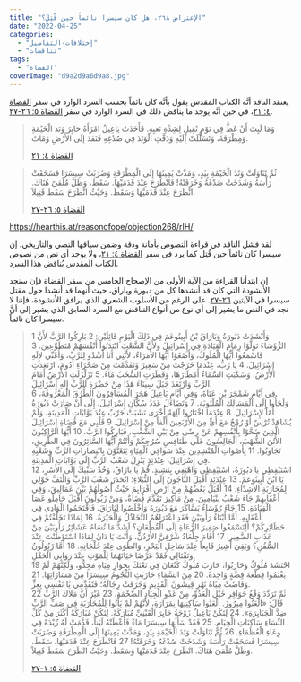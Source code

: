 ```yaml
---
title: "الإعتراض ٢٦٨، هل كان سيسرا نائماً حين قُتِلَ؟"
date: "2022-04-25"
categories: 
  - "إختلافات-التفاصيل"
  - "تناقضات"
tags: 
  - "القضاة"
coverImage: "d9a2d9a6d9a8.jpg"
---
```


يعتقد الناقد أنَّه الكتاب المقدس يقول بأنَّه كان نائماً بحسب السرد الوارد في سفر [القضاة ٤: ٢١](https://my.bible.com/bible/101/JDG.4.21)، في حين أنَّه يوجد ما يناقض ذلك في السرد الوارد في سفر [القضاة ٥: ٢٦-٢٧](https://my.bible.com/bible/101/JDG.5.26-27).

> وَمَا لَبِثَ أَنْ غَطَّ فِي نَوْمٍ ثَقِيلٍ لِشِدَّةِ تَعَبِهِ. فَأَخَذَتْ يَاعِيلُ امْرَأَةُ حَابِرَ وَتَدَ الْخَيْمَةِ وَمِطْرَقَةً، وَتَسَلَّلَتْ إِلَيْهِ وَدَقَّتِ الْوَتَدَ فِي صُدْغِهِ فَنَفَذَ إِلَى الأَرْضِ وَمَاتَ.
> 
> [القضاة ٤: ٢١](https://my.bible.com/bible/101/JDG.4.21)

> ثُمَّ تَنَاوَلَتْ وَتَدَ الْخَيْمَةِ بِيَدٍ، وَمَدَّتْ يَمِينَهَا إِلَى الْمِطْرَقَةِ وَضَرَبَتْ سِيسَرَا فَسَحَقَتْ رَأْسَهُ وَشَدَخَتْ صُدْغَهُ وَخَرَقَتْهُ! فَانْطَرَحَ عِنْدَ قَدَمَيْهَا. سَقَطَ، وَظَلَّ مُلْقىً هُنَاكَ. انْطَرَحَ عِنْدَ قَدَمَيْهَا وَسَقَطَ. وَحَيْثُ انْطَرَحَ سَقَطَ قَتِيلاً.
> 
> [القضاة ٥: ٢٦-٢٧](https://my.bible.com/bible/101/JDG.5.26-27)

https://hearthis.at/reasonofope/objection268/rIH/

لقد فشل الناقد في قراءة النصوص بأمانة ودقة وضمن سياقها النصي والتاريخي. إن سيسرا كان نائماً حين قُتِل كما يرد في سفر [القضاة ٤: ٢١](https://my.bible.com/bible/101/JDG.4.21)، ولا يوجد أي نص من نصوص الكتاب المقدس يُناقض هذا السرد.

إن ابتدأنا القراءة من الآية الأولى من الإصحاح الخامس من سفر القضاة فإن سنجد الأنشودة التي كان قد أنشدها كل من دبورة وباراق، حيث أنهما قد أنشدا حول مقتل سيسرا في الآيتين [٢٦-٢٧](https://my.bible.com/bible/101/JDG.5.26-27). على الرغم من الأسلوب الشعري الذي يرافق الأنشودة، فإننا لا نجد في النص ما يشير إلى أي نوع من أنواع التناقض مع السرد السابق الذي يشير إلى أنَّ سيسرا كان نائماً.

> 1 وَأَنْشَدَتْ دَبُورَةُ وَبَارَاقُ بْنُ أَبِينُوعَمَ فِي ذَلِكَ الْيَوْمِ قَائِلَيْنِ: 2 بَارِكُوا الرَّبَّ لأَنَّ الرُّؤَسَاءَ تَوَلَّوْا زِمَامَ الْقِيَادَةِ فِي إِسْرَائِيلَ وَلأَنَّ الشَّعْبَ انْتَدَبُوا أَنْفُسَهُمْ مُتَطَوِّعِينَ. 3 فَاسْمَعُوا أَيُّهَا الْمُلُوكُ، وَأَصْغَوْا أَيُّهَا الأُمَرَاءُ، لأَنَّنِي أَنَا أَشْدُو لِلرَّبِّ، وَأُغَنِّي لإِلَهِ إِسْرَائِيلَ. 4 يَا رَبُّ، عِنْدَمَا خَرَجْتَ مِنْ سَعِيرَ وَتَقَدَّمْتَ مِنْ صَحْرَاءِ أَدُومَ، ارْتَعَدَتِ الأَرْضُ، وَسَكَبَتِ السَّمَاءُ أَمْطَارَهَا، وَقَطَرَتِ السُّحُبُ مَاءً. 5 تَزَلْزَلَتِ الأَرْضُ أَمَامَ الرَّبِّ وَارْتَعَدَ جَبَلُ سِينَاءَ هَذَا مِنْ حَضْرَةِ الرَّبِّ إِلَهِ إِسْرَائِيلَ.  
> 6 فِي أَيَّامِ شَمْجَرَ بْنِ عَنَاةَ، وَفِيِ أَيَّامِ يَاعِيلَ هَجَرَ الْمُسَافِرُونَ الطُّرُقَ الْمَعْرُوفَةَ، وَلَجَأُوا إِلَى الْمَسَالِكِ الْمُلْتَوِيَةِ. 7 وَتَضَاءَلَ عَدَدُ سُكَّانِ إِسْرَائِيلَ، إِلَى أَنْ صَارَتْ دَبُورَةُ أُمّاً لإِسْرَائِيلَ. 8 عِنْدَمَا اخْتَارُوا آلِهَةً أُخْرَى نَشَبَتْ حَرْبٌ عِنْدَ بَوَّابَاتِ الْمَدِينَةِ، وَلَمْ يُشَاهَدْ تُرْسٌ أَوْ رُمْحٌ مَعَ أَيٍّ مِنَ الأَرْبَعِينَ أَلْفاً مِنْ إِسْرَائِيلَ. 9 قَلْبِي مَعَ قُضَاةِ إِسْرَائِيلَ الَّذِينَ ضَحَّوْا بِأَنْفُسِهِمْ عَنْ رِضًى مِنْ بَيْنِ الشَّعْبِ، فَبَارِكُوا الرَّبَّ. 10 أَيُّهَا الرَّاكِبُونَ الأُتُنَ الشُّهْبَ، الْجَالِسُونَ عَلَى طَنَافِسِ سُرُجِكُمْ وَأَنْتُمْ أَيُّهَا السَّائِرُونَ فِي الطَّرِيقِ، تَجَاوَبُوا. 11 بِأَصْوَاتِ الْمُنْشِدِينَ عِنْدَ سَواقِي الْمِيَاهِ يَتَغَنَّوْنَ بِانْتِصَارَاتِ الرَّبِّ وَشَعْبِهِ فِي إِسْرَائِيلَ، عِنْدَئِذٍ يَنْزِلُ شَعْبُ الرَّبِّ إِلَى بَوَّابَاتِ الْمَدِينَةِ.  
> 12 اسْتَيْقِظِي يَا دَبُورَةُ، اسْتَيْقِظِي وَاهْتِفِي بِنَشِيدٍ. قُمْ يَا بَارَاقُ، وَخُذْ سَبْيَكَ إِلَى الأَسْرِ، يَا ابْنَ أَبِينُوعَمَ. 13 عِنْدَئِذٍ أَقْبَلَ النَّاجُونَ إِلَى النُّبَلاءِ؛ انْحَدَرَ شَعْبُ الرَّبِّ وَالْتَفَّ حَوْلِي لِمُحَارَبَةِ الأَشِدَّاءِ. 14 أَقْبَلَ بَعْضُهُمْ مِنْ أَرْضِ أَفْرَايِمَ حَيْثُ أُصُولُهُمْ بَيْنَ عَمَالِيقَ، وَفِي أَعْقَابِهِمْ جَاءَ شَعْبُ بِنْيَامِينَ. مِنْ مَاكِيرَ تَقَدَّمَ قُضَاةٌ، وَمِنْ زَبُولُونَ أَقْبَلَ حَامِلُو عَصَا الْقِيَادَةِ. 15 جَاءَ رُؤَسَاءُ يَسَّاكَرَ مَعَ دَبُورَةَ وَأَخْلَصُوا لِبَارَاقَ، فَاقْتَحَمُوا الْوَادِي فِي أَعْقَابِهِ. أَمَّا أَبْنَاءُ رَأُوبَيْنَ فَقَدِ اعْتَرَاهُمُ التَّخَاذُلُ وَالْحَيْرَةُ. 16 لِمَاذَا تَخَلَّفْتُمْ فِي حَظَائِرِكُمْ؟ أَلِتَسْمَعُوا صَفِيرَ الرُّعَاةِ إِلَى الْقُطْعَانِ؟ لَشَدَّ مَا تُسَامُ عَشَائِرُ رَأُوبَيْنَ مِنْ عَذَابِ الضَّمِيرِ. 17 أَقَامَ جِلْعَادُ شَرْقِيَّ الأُرْدُنِّ، وَأَنْتَ يَا دَانُ لِمَاذَا اسْتَوْطَنْتَ عِنْدَ السُّفُنِ؟ وَبَقِيَ أَشِيرُ قَابِعاً عِنْدَ سَاحِلِ الْبَحْرِ، وَانْطَوَى عِنْدَ خُلْجَانِهِ. 18 أَمَّا زَبُولُونُ وَنَفْتَالِي فَقَدْ عَرَّضَا حَيَاتَهُمَا لِلْمَوْتِ عِنْدَ رَوَابِي الْحَقْلِ.  
> 19 احْتَشَدَ مُلُوكٌ وَحَارَبُوا، حَارَبَ مُلُوكُ كَنْعَانَ فِي تَعْنَكَ بِجِوَارِ مِيَاهِ مَجِدُّو، وَلَكِنَّهُمْ لَمْ يَغْنَمُوا قِطْعَةَ فِضَّةٍ وَاحِدَةً. 20 مِنَ السَّمَاءِ حَارَبَتِ النُّجُومُ سِيسَرَا مِنْ مَسَارَاتِهَا. 21 وَفَاضَتْ مِيَاهُ نَهْرِ قِيشُونَ الْقَدِيمِ وَجَرَفَتْ رِجَالَهُ؛ فَتَقَدَّمِي يَا نَفْسِي بِعِزٍّ.  
> 22 ثُمَّ تَرَدَّدَ وَقْعُ حَوَافِرِ خَيْلِ الْعَدُوِّ، مِنْ عَدْوِ الْجِيَادِ الضَّخْمَةِ. 23 غَيْرَ أَنَّ مَلاكَ الرَّبِّ قَالَ: «الْعَنُوا مِيرُوزَ. الْعَنُوا سَاكِنِيهَا بِمَرَارَةٍ، لأَنَّهُمْ لَمْ يَأْتُوا لِلْمُحَارَبَةِ فِي صَفِّ الرَّبِّ ضِدَّ الْجَبَابِرَةِ». 24 لِتَكُنْ يَاعِيلُ زَوْجَةُ حَابِرَ الْقَيْنِيِّ مُبَارَكَةً. لِتَكُنْ مُبَارَكَةً أَكْثَرَ مِنْ كُلِّ النِّسَاءِ سَاكِنَاتِ الْخِيَامِ. 25 فَقَدْ سَأَلَهَا سِيسَرَا مَاءً فَأَعْطَتْهُ لَبَناً، قَدَّمَتْ لَهُ زُبْدَةً فِي وِعَاءِ الْعُظَمَاءِ. 26 ثُمَّ تَنَاوَلَتْ وَتَدَ الْخَيْمَةِ بِيَدٍ، وَمَدَّتْ يَمِينَهَا إِلَى الْمِطْرَقَةِ وَضَرَبَتْ سِيسَرَا فَسَحَقَتْ رَأْسَهُ وَشَدَخَتْ صُدْغَهُ وَخَرَقَتْهُ! 27 فَانْطَرَحَ عِنْدَ قَدَمَيْهَا. سَقَطَ، وَظَلَّ مُلْقىً هُنَاكَ. انْطَرَحَ عِنْدَ قَدَمَيْهَا وَسَقَطَ. وَحَيْثُ انْطَرَحَ سَقَطَ قَتِيلاً.
> 
> [القضاة ٥: ١-٢٧](https://my.bible.com/bible/101/JDG.5)
